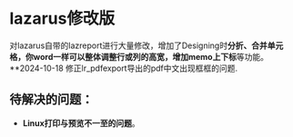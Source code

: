 # lazarus修改版
对lazarus自带的lazreport进行大量修改，增加了Designing时**分折、合并单元格，你word一样可以整体调整行或列的高宽，增加memo上下标**等功能。  
**2024-10-18 修正lr_pdfexport导出的pdf中文出现框框的问题.
## 待解决的问题：  
- **Linux打印与预览不一至的问题**。  
